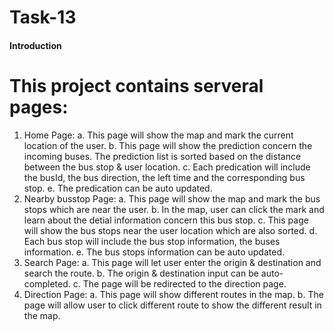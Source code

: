 # Task-13


#### Introduction


# This project contains serveral pages:
1) Home Page: 
	a. This page will show the map and mark the current location of the user.
   	b. This page will show the prediction concern the incoming buses. The prediction list is sorted based on the distance between the bus stop & user location.
   	c. Each predication will include the busId, the bus direction, the left time and the corresponding bus stop.
   	e. The predication can be auto updated.  
2) Nearby busstop Page:
	a. This page will show the map and mark the bus stops which are near the user.
	b. In the map, user can click the mark and learn about the detial information concern this bus stop.
	c. This page will show the bus stops near the user location which are also sorted.
	d. Each bus stop will include the bus stop information, the buses information. 
	e. The bus stops information can be auto updated.  
3) Search Page:
	a. This page will let user enter the origin & destination and search the route.
	b. The origin & destination input can be auto-completed.
	c. The page will be redirected to the direction page.
4) Direction Page:
	a. This page will show different routes in the map.
	b. The page will allow user to click different route to show the different result in the map.
	






